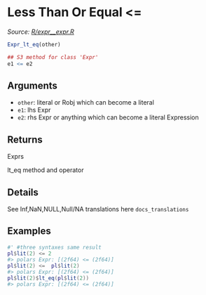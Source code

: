 # Less Than Or Equal <=

*Source: [R/expr__expr.R](https://github.com/pola-rs/r-polars/tree/main/R/expr__expr.R)*

```r
Expr_lt_eq(other)

## S3 method for class 'Expr'
e1 <= e2
```

## Arguments

- `other`: literal or Robj which can become a literal
- `e1`: lhs Expr
- `e2`: rhs Expr or anything which can become a literal Expression

## Returns

Exprs

lt_eq method and operator

## Details

See Inf,NaN,NULL,Null/NA translations here `docs_translations`

## Examples

<pre class='r-example'><code><span class='r-in'><span><span class='co'>#' #three syntaxes same result</span></span></span>
<span class='r-in'><span><span class='va'>pl</span><span class='op'>$</span><span class='fu'>lit</span><span class='op'>(</span><span class='fl'>2</span><span class='op'>)</span> <span class='op'>&lt;=</span> <span class='fl'>2</span></span></span>
<span class='r-out co'><span class='r-pr'>#&gt;</span> polars Expr: [(2f64) &lt;= (2f64)]</span>
<span class='r-in'><span><span class='va'>pl</span><span class='op'>$</span><span class='fu'>lit</span><span class='op'>(</span><span class='fl'>2</span><span class='op'>)</span> <span class='op'>&lt;=</span>  <span class='va'>pl</span><span class='op'>$</span><span class='fu'>lit</span><span class='op'>(</span><span class='fl'>2</span><span class='op'>)</span></span></span>
<span class='r-out co'><span class='r-pr'>#&gt;</span> polars Expr: [(2f64) &lt;= (2f64)]</span>
<span class='r-in'><span><span class='va'>pl</span><span class='op'>$</span><span class='fu'>lit</span><span class='op'>(</span><span class='fl'>2</span><span class='op'>)</span><span class='op'>$</span><span class='fu'>lt_eq</span><span class='op'>(</span><span class='va'>pl</span><span class='op'>$</span><span class='fu'>lit</span><span class='op'>(</span><span class='fl'>2</span><span class='op'>)</span><span class='op'>)</span></span></span>
<span class='r-out co'><span class='r-pr'>#&gt;</span> polars Expr: [(2f64) &lt;= (2f64)]</span>
 </code></pre>